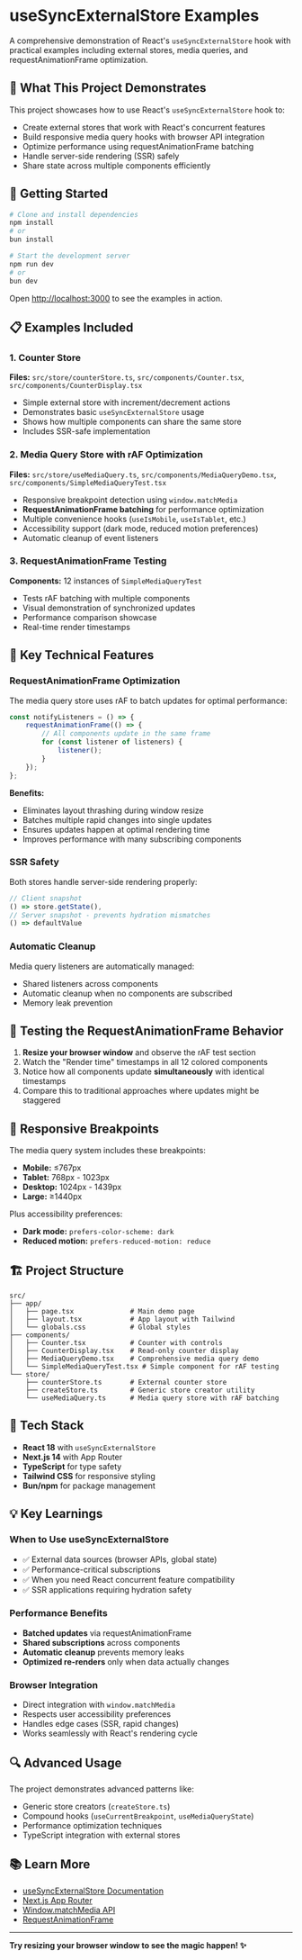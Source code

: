 # useSyncExternalStore Examples

A comprehensive demonstration of React's `useSyncExternalStore` hook with practical examples including external stores, media queries, and requestAnimationFrame optimization.

## 🎯 What This Project Demonstrates

This project showcases how to use React's `useSyncExternalStore` hook to:
- Create external stores that work with React's concurrent features
- Build responsive media query hooks with browser API integration
- Optimize performance using requestAnimationFrame batching
- Handle server-side rendering (SSR) safely
- Share state across multiple components efficiently

## 🚀 Getting Started

```bash
# Clone and install dependencies
npm install
# or
bun install

# Start the development server
npm run dev
# or
bun dev
```

Open [http://localhost:3000](http://localhost:3000) to see the examples in action.

## 📋 Examples Included

### 1. Counter Store
**Files:** `src/store/counterStore.ts`, `src/components/Counter.tsx`, `src/components/CounterDisplay.tsx`

- Simple external store with increment/decrement actions
- Demonstrates basic `useSyncExternalStore` usage
- Shows how multiple components can share the same store
- Includes SSR-safe implementation

### 2. Media Query Store with rAF Optimization
**Files:** `src/store/useMediaQuery.ts`, `src/components/MediaQueryDemo.tsx`, `src/components/SimpleMediaQueryTest.tsx`

- Responsive breakpoint detection using `window.matchMedia`
- **RequestAnimationFrame batching** for performance optimization
- Multiple convenience hooks (`useIsMobile`, `useIsTablet`, etc.)
- Accessibility support (dark mode, reduced motion preferences)
- Automatic cleanup of event listeners

### 3. RequestAnimationFrame Testing
**Components:** 12 instances of `SimpleMediaQueryTest`

- Tests rAF batching with multiple components
- Visual demonstration of synchronized updates
- Performance comparison showcase
- Real-time render timestamps

## 🔧 Key Technical Features

### RequestAnimationFrame Optimization

The media query store uses rAF to batch updates for optimal performance:

```typescript
const notifyListeners = () => {
    requestAnimationFrame(() => {
        // All components update in the same frame
        for (const listener of listeners) {
            listener();
        }
    });
};
```

**Benefits:**
- Eliminates layout thrashing during window resize
- Batches multiple rapid changes into single updates
- Ensures updates happen at optimal rendering time
- Improves performance with many subscribing components

### SSR Safety

Both stores handle server-side rendering properly:

```typescript
// Client snapshot
() => store.getState(),
// Server snapshot - prevents hydration mismatches
() => defaultValue
```

### Automatic Cleanup

Media query listeners are automatically managed:
- Shared listeners across components
- Automatic cleanup when no components are subscribed
- Memory leak prevention

## 🧪 Testing the RequestAnimationFrame Behavior

1. **Resize your browser window** and observe the rAF test section
2. Watch the "Render time" timestamps in all 12 colored components
3. Notice how all components update **simultaneously** with identical timestamps
4. Compare this to traditional approaches where updates might be staggered

## 📱 Responsive Breakpoints

The media query system includes these breakpoints:

- **Mobile:** ≤767px
- **Tablet:** 768px - 1023px  
- **Desktop:** 1024px - 1439px
- **Large:** ≥1440px

Plus accessibility preferences:
- **Dark mode:** `prefers-color-scheme: dark`
- **Reduced motion:** `prefers-reduced-motion: reduce`

## 🏗️ Project Structure

```
src/
├── app/
│   ├── page.tsx              # Main demo page
│   ├── layout.tsx            # App layout with Tailwind
│   └── globals.css           # Global styles
├── components/
│   ├── Counter.tsx           # Counter with controls
│   ├── CounterDisplay.tsx    # Read-only counter display
│   ├── MediaQueryDemo.tsx    # Comprehensive media query demo
│   └── SimpleMediaQueryTest.tsx # Simple component for rAF testing
└── store/
    ├── counterStore.ts       # External counter store
    ├── createStore.ts        # Generic store creator utility
    └── useMediaQuery.ts      # Media query store with rAF batching
```

## 🎨 Tech Stack

- **React 18** with `useSyncExternalStore`
- **Next.js 14** with App Router
- **TypeScript** for type safety
- **Tailwind CSS** for responsive styling
- **Bun/npm** for package management

## 💡 Key Learnings

### When to Use useSyncExternalStore

- ✅ External data sources (browser APIs, global state)
- ✅ Performance-critical subscriptions
- ✅ When you need React concurrent feature compatibility
- ✅ SSR applications requiring hydration safety

### Performance Benefits

- **Batched updates** via requestAnimationFrame
- **Shared subscriptions** across components
- **Automatic cleanup** prevents memory leaks
- **Optimized re-renders** only when data actually changes

### Browser Integration

- Direct integration with `window.matchMedia`
- Respects user accessibility preferences
- Handles edge cases (SSR, rapid changes)
- Works seamlessly with React's rendering cycle

## 🔍 Advanced Usage

The project demonstrates advanced patterns like:
- Generic store creators (`createStore.ts`)
- Compound hooks (`useCurrentBreakpoint`, `useMediaQueryState`)
- Performance optimization techniques
- TypeScript integration with external stores

## 📚 Learn More

- [useSyncExternalStore Documentation](https://react.dev/reference/react/useSyncExternalStore)
- [Next.js App Router](https://nextjs.org/docs/app)
- [Window.matchMedia API](https://developer.mozilla.org/en-US/docs/Web/API/Window/matchMedia)
- [RequestAnimationFrame](https://developer.mozilla.org/en-US/docs/Web/API/window/requestAnimationFrame)

---

**Try resizing your browser window to see the magic happen! ✨**
